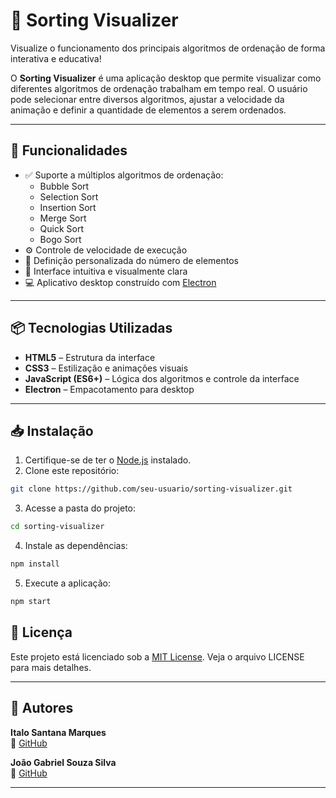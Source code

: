 # 🧠 Sorting Visualizer

Visualize o funcionamento dos principais algoritmos de ordenação de forma interativa e educativa!

O **Sorting Visualizer** é uma aplicação desktop que permite visualizar como diferentes algoritmos de ordenação trabalham em tempo real. O usuário pode selecionar entre diversos algoritmos, ajustar a velocidade da animação e definir a quantidade de elementos a serem ordenados.

---

## 🚀 Funcionalidades

- ✅ Suporte a múltiplos algoritmos de ordenação:
  - Bubble Sort
  - Selection Sort
  - Insertion Sort
  - Merge Sort
  - Quick Sort
  - Bogo Sort
- ⚙️ Controle de velocidade de execução
- 🔢 Definição personalizada do número de elementos
- 🎨 Interface intuitiva e visualmente clara
- 💻 Aplicativo desktop construído com [Electron](https://www.electronjs.org/) 

---

## 📦 Tecnologias Utilizadas

- **HTML5** – Estrutura da interface
- **CSS3** – Estilização e animações visuais
- **JavaScript (ES6+)** – Lógica dos algoritmos e controle da interface
- **Electron** – Empacotamento para desktop

---

## 📥 Instalação

1. Certifique-se de ter o [Node.js](https://nodejs.org/)  instalado.
2. Clone este repositório:

```bash
git clone https://github.com/seu-usuario/sorting-visualizer.git
```

3. Acesse a pasta do projeto:

```bash
cd sorting-visualizer
```

4. Instale as dependências:

```bash
npm install
```

5. Execute a aplicação:

```bash
npm start
```

## 📝 Licença

Este projeto está licenciado sob a [MIT License](LICENSE). Veja o arquivo LICENSE para mais detalhes.

---

## 👤 Autores

**Italo Santana Marques**  
🐙 [GitHub](https://github.com/ItaloSantana2) 

**João Gabriel Souza Silva**  
🐙 [GitHub](https://github.com/JoaoGabrielSSilva) 

---


